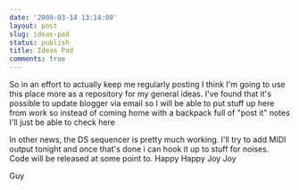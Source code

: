 ```yaml
---
date: '2009-03-14 13:14:00'
layout: post
slug: ideas-pad
status: publish
title: Ideas Pad
comments: true
---
```


So in an effort to actually keep me regularly posting I think I'm going to use this place more as a repository for my general ideas. I've found that it's possible to update blogger via email so I will be able to put stuff up here from work so instead of coming home with a backpack full of "post it" notes I'll just be able to check here  
  
In other news, the DS sequencer is pretty much working. I'll try to add MIDI output tonight and once that's done i can hook it up to stuff for noises. Code will be released at some point to. Happy Happy Joy Joy  
  
Guy
